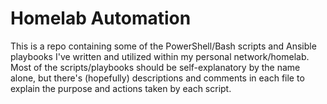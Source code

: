 # Homelab Automation

This is a repo containing some of the PowerShell/Bash scripts and Ansible playbooks I've written and utilized within my personal network/homelab. Most of the scripts/playbooks should be self-explanatory by the name alone, but there's (hopefully) descriptions and comments in each file to explain the purpose and actions taken by each script.
